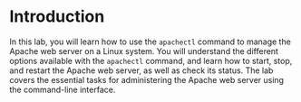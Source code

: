 # Introduction

In this lab, you will learn how to use the `apachectl` command to manage the Apache web server on a Linux system. You will understand the different options available with the `apachectl` command, and learn how to start, stop, and restart the Apache web server, as well as check its status. The lab covers the essential tasks for administering the Apache web server using the command-line interface.
